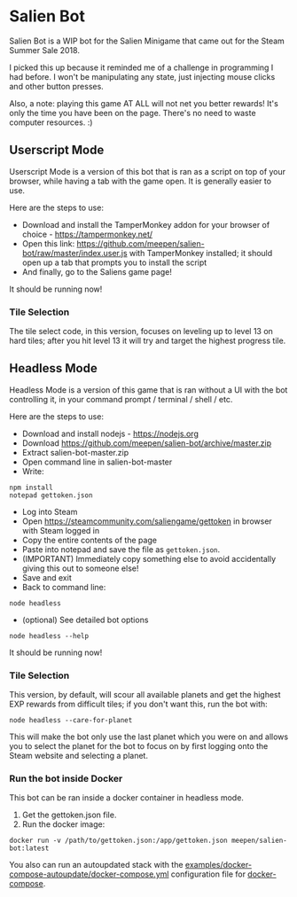 # Salien Bot

Salien Bot is a WIP bot for the Salien Minigame that came out for the Steam Summer Sale 2018.

I picked this up because it reminded me of a challenge in programming I had before. I won't be manipulating any state, just injecting mouse clicks and other button presses.

Also, a note: playing this game AT ALL will not net you better rewards! It's only the time you have been on the page. There's no need to waste computer resources. :)


## Userscript Mode

Userscript Mode is a version of this bot that is ran as a script on top of your browser, while having a tab with the game open. It is generally easier to use.

Here are the steps to use: 

- Download and install the TamperMonkey addon for your browser of choice - https://tampermonkey.net/
- Open this link: https://github.com/meepen/salien-bot/raw/master/index.user.js with TamperMonkey installed; it should open up a tab that prompts you to install the script
- And finally, go to the Saliens game page!

It should be running now!

### Tile Selection

The tile select code, in this version, focuses on leveling up to level 13 on hard tiles; after you hit level 13 it will try and target the highest progress tile.


## Headless Mode

Headless Mode is a version of this game that is ran without a UI with the bot controlling it, in your command prompt / terminal / shell / etc.

Here are the steps to use: 

- Download and install nodejs - https://nodejs.org
- Download https://github.com/meepen/salien-bot/archive/master.zip
- Extract salien-bot-master.zip
- Open command line in salien-bot-master
- Write:
```
npm install
notepad gettoken.json
```
- Log into Steam
- Open https://steamcommunity.com/saliengame/gettoken in browser with Steam logged in
- Copy the entire contents of the page
- Paste into notepad and save the file as `gettoken.json`. 
- (IMPORTANT) Immediately copy something else to avoid accidentally giving this out to someone else!
- Save and exit
- Back to command line:
```
node headless
```

- (optional) See detailed bot options
```
node headless --help
```

It should be running now!

### Tile Selection

This version, by default, will scour all available planets and get the highest EXP rewards from difficult tiles; if you don't want this, run the bot with:
```
node headless --care-for-planet
```
This will make the bot only use the last planet which you were on and allows you to select the planet for the bot to focus on by first logging onto the Steam website and selecting a planet.

### Run the bot inside Docker

This bot can be ran inside a docker container in headless mode.

1. Get the gettoken.json file.
2. Run the docker image:

```
docker run -v /path/to/gettoken.json:/app/gettoken.json meepen/salien-bot:latest
```

You also can run an autoupdated stack with the [examples/docker-compose-autoupdate/docker-compose.yml](../master/examples/docker-compose-autoupdate/docker-compose.yml) configuration file for [docker-compose](https://docs.docker.com/compose/).